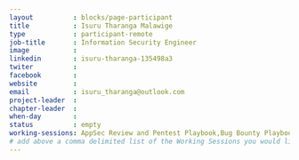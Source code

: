 ```yaml
---
layout          : blocks/page-participant
title           : Isuru Tharanga Malawige
type            : participant-remote
job-title       : Information Security Engineer
image           :
linkedin        : isuru-tharanga-135498a3
twiter          :
facebook        :
website         :
email           : isuru_tharanga@outlook.com
project-leader  :
chapter-leader  :
when-day        :
status          : empty
working-sessions: AppSec Review and Pentest Playbook,Bug Bounty Playbook,DoS Playbook,Incident Response Playbook,Security Monitoring Playbooks,AppSec SOC Monitoring Visualisation,Incident Response Playbook,Data behind Owasp Top 10 2017,Implications of Owasp Top 10 2017,Scaling Threat Modeling,Security Champions Threat Modeling,Threat Modeling Cheat Sheet,Threat Modeling Templates,Threat Modeling Tools,Mobile Security Testing Guide (MSTG),Cheat Sheets,Webgoat
# add above a comma delimited list of the Working Sessions you would like to attend (use the session's title)
---
```


<!-- put more details about participant here -->

